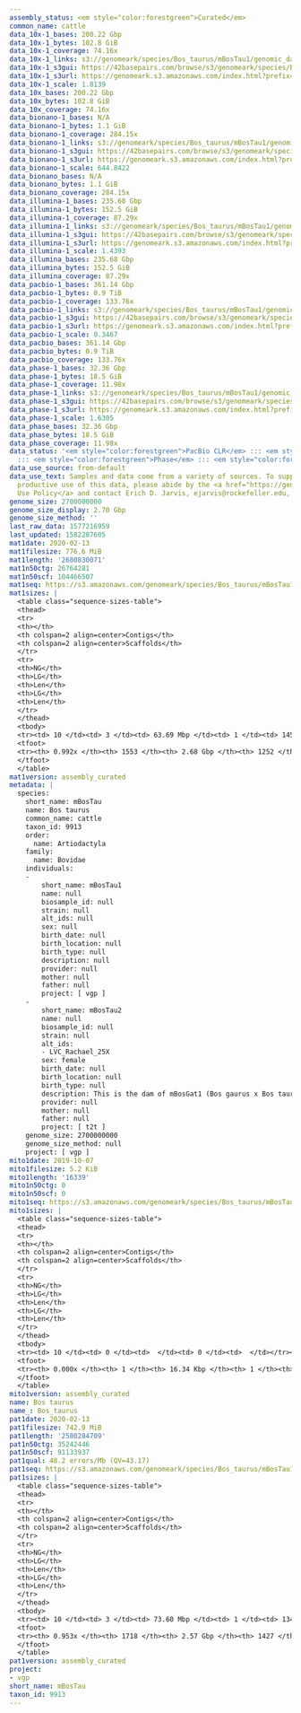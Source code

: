 ```yaml
---
assembly_status: <em style="color:forestgreen">Curated</em>
common_name: cattle
data_10x-1_bases: 200.22 Gbp
data_10x-1_bytes: 102.8 GiB
data_10x-1_coverage: 74.16x
data_10x-1_links: s3://genomeark/species/Bos_taurus/mBosTau1/genomic_data/10x/<br>
data_10x-1_s3gui: https://42basepairs.com/browse/s3/genomeark/species/Bos_taurus/mBosTau1/genomic_data/10x/
data_10x-1_s3url: https://genomeark.s3.amazonaws.com/index.html?prefix=species/Bos_taurus/mBosTau1/genomic_data/10x/
data_10x-1_scale: 1.8139
data_10x_bases: 200.22 Gbp
data_10x_bytes: 102.8 GiB
data_10x_coverage: 74.16x
data_bionano-1_bases: N/A
data_bionano-1_bytes: 1.1 GiB
data_bionano-1_coverage: 284.15x
data_bionano-1_links: s3://genomeark/species/Bos_taurus/mBosTau1/genomic_data/bionano/<br>
data_bionano-1_s3gui: https://42basepairs.com/browse/s3/genomeark/species/Bos_taurus/mBosTau1/genomic_data/bionano/
data_bionano-1_s3url: https://genomeark.s3.amazonaws.com/index.html?prefix=species/Bos_taurus/mBosTau1/genomic_data/bionano/
data_bionano-1_scale: 644.8422
data_bionano_bases: N/A
data_bionano_bytes: 1.1 GiB
data_bionano_coverage: 284.15x
data_illumina-1_bases: 235.68 Gbp
data_illumina-1_bytes: 152.5 GiB
data_illumina-1_coverage: 87.29x
data_illumina-1_links: s3://genomeark/species/Bos_taurus/mBosTau1/genomic_data/illumina/<br>
data_illumina-1_s3gui: https://42basepairs.com/browse/s3/genomeark/species/Bos_taurus/mBosTau1/genomic_data/illumina/
data_illumina-1_s3url: https://genomeark.s3.amazonaws.com/index.html?prefix=species/Bos_taurus/mBosTau1/genomic_data/illumina/
data_illumina-1_scale: 1.4393
data_illumina_bases: 235.68 Gbp
data_illumina_bytes: 152.5 GiB
data_illumina_coverage: 87.29x
data_pacbio-1_bases: 361.14 Gbp
data_pacbio-1_bytes: 0.9 TiB
data_pacbio-1_coverage: 133.76x
data_pacbio-1_links: s3://genomeark/species/Bos_taurus/mBosTau1/genomic_data/pacbio/<br>
data_pacbio-1_s3gui: https://42basepairs.com/browse/s3/genomeark/species/Bos_taurus/mBosTau1/genomic_data/pacbio/
data_pacbio-1_s3url: https://genomeark.s3.amazonaws.com/index.html?prefix=species/Bos_taurus/mBosTau1/genomic_data/pacbio/
data_pacbio-1_scale: 0.3467
data_pacbio_bases: 361.14 Gbp
data_pacbio_bytes: 0.9 TiB
data_pacbio_coverage: 133.76x
data_phase-1_bases: 32.36 Gbp
data_phase-1_bytes: 18.5 GiB
data_phase-1_coverage: 11.98x
data_phase-1_links: s3://genomeark/species/Bos_taurus/mBosTau1/genomic_data/phase/<br>
data_phase-1_s3gui: https://42basepairs.com/browse/s3/genomeark/species/Bos_taurus/mBosTau1/genomic_data/phase/
data_phase-1_s3url: https://genomeark.s3.amazonaws.com/index.html?prefix=species/Bos_taurus/mBosTau1/genomic_data/phase/
data_phase-1_scale: 1.6305
data_phase_bases: 32.36 Gbp
data_phase_bytes: 18.5 GiB
data_phase_coverage: 11.98x
data_status: '<em style="color:forestgreen">PacBio CLR</em> ::: <em style="color:forestgreen">10x</em>
  ::: <em style="color:forestgreen">Phase</em> ::: <em style="color:forestgreen">Illumina</em>'
data_use_source: from-default
data_use_text: Samples and data come from a variety of sources. To support fair and
  productive use of this data, please abide by the <a href="https://genome10k.soe.ucsc.edu/data-use-policies/">Data
  Use Policy</a> and contact Erich D. Jarvis, ejarvis@rockefeller.edu, with any questions.
genome_size: 2700000000
genome_size_display: 2.70 Gbp
genome_size_method: ''
last_raw_data: 1577216959
last_updated: 1582287605
mat1date: 2020-02-13
mat1filesize: 776.6 MiB
mat1length: '2680830071'
mat1n50ctg: 26764281
mat1n50scf: 104466507
mat1seq: https://s3.amazonaws.com/genomeark/species/Bos_taurus/mBosTau1/assembly_curated/mBosTau1.mat.cur.20200213.fasta.gz
mat1sizes: |
  <table class="sequence-sizes-table">
  <thead>
  <tr>
  <th></th>
  <th colspan=2 align=center>Contigs</th>
  <th colspan=2 align=center>Scaffolds</th>
  </tr>
  <tr>
  <th>NG</th>
  <th>LG</th>
  <th>Len</th>
  <th>LG</th>
  <th>Len</th>
  </tr>
  </thead>
  <tbody>
  <tr><td> 10 </td><td> 3 </td><td> 63.69 Mbp </td><td> 1 </td><td> 145.54 Mbp </td></tr><tr><td> 20 </td><td> 8 </td><td> 47.65 Mbp </td><td> 3 </td><td> 120.79 Mbp </td></tr><tr><td> 30 </td><td> 14 </td><td> 38.56 Mbp </td><td> 6 </td><td> 117.22 Mbp </td></tr><tr><td> 40 </td><td> 22 </td><td> 32.06 Mbp </td><td> 8 </td><td> 110.43 Mbp </td></tr><tr style="background-color:#cccccc;"><td> 50 </td><td> 31 </td><td style="background-color:#88ff88;"> 26.76 Mbp </td><td> 10 </td><td style="background-color:#88ff88;"> 104.47 Mbp </td></tr><tr><td> 60 </td><td> 42 </td><td> 24.09 Mbp </td><td> 13 </td><td> 84.27 Mbp </td></tr><tr><td> 70 </td><td> 55 </td><td> 17.44 Mbp </td><td> 17 </td><td> 72.62 Mbp </td></tr><tr><td> 80 </td><td> 73 </td><td> 12.95 Mbp </td><td> 21 </td><td> 62.58 Mbp </td></tr><tr><td> 90 </td><td> 106 </td><td> 5.48 Mbp </td><td> 25 </td><td> 51.31 Mbp </td></tr><tr><td> 100 </td><td> 0 </td><td>  </td><td> 0 </td><td>  </td></tr></tbody>
  <tfoot>
  <tr><th> 0.992x </th><th> 1553 </th><th> 2.68 Gbp </th><th> 1252 </th><th> 2.68 Gbp </th></tr>
  </tfoot>
  </table>
mat1version: assembly_curated
metadata: |
  species:
    short_name: mBosTau
    name: Bos taurus
    common_name: cattle
    taxon_id: 9913
    order:
      name: Artiodactyla
    family:
      name: Bovidae
    individuals:
    -
        short_name: mBosTau1
        name: null
        biosample_id: null
        strain: null
        alt_ids: null
        sex: null
        birth_date: null
        birth_location: null
        birth_type: null
        description: null
        provider: null
        mother: null
        father: null
        project: [ vgp ]
    -
        short_name: mBosTau2
        name: null
        biosample_id: null
        strain: null
        alt_ids:
        - LVC_Rachael_25X
        sex: female
        birth_date: null
        birth_location: null
        birth_type: null
        description: This is the dam of mBosGat1 (Bos gaurus x Bos taurus).
        provider: null
        mother: null
        father: null
        project: [ t2t ]
    genome_size: 2700000000
    genome_size_method: null
    project: [ vgp ]
mito1date: 2019-10-07
mito1filesize: 5.2 KiB
mito1length: '16339'
mito1n50ctg: 0
mito1n50scf: 0
mito1seq: https://s3.amazonaws.com/genomeark/species/Bos_taurus/mBosTau1/assembly_curated/mBosTau1.mat.cur.20191007.MT.fasta.gz
mito1sizes: |
  <table class="sequence-sizes-table">
  <thead>
  <tr>
  <th></th>
  <th colspan=2 align=center>Contigs</th>
  <th colspan=2 align=center>Scaffolds</th>
  </tr>
  <tr>
  <th>NG</th>
  <th>LG</th>
  <th>Len</th>
  <th>LG</th>
  <th>Len</th>
  </tr>
  </thead>
  <tbody>
  <tr><td> 10 </td><td> 0 </td><td>  </td><td> 0 </td><td>  </td></tr><tr><td> 20 </td><td> 0 </td><td>  </td><td> 0 </td><td>  </td></tr><tr><td> 30 </td><td> 0 </td><td>  </td><td> 0 </td><td>  </td></tr><tr><td> 40 </td><td> 0 </td><td>  </td><td> 0 </td><td>  </td></tr><tr style="background-color:#cccccc;"><td> 50 </td><td> 0 </td><td style="background-color:#ff8888;">  </td><td> 0 </td><td style="background-color:#ff8888;">  </td></tr><tr><td> 60 </td><td> 0 </td><td>  </td><td> 0 </td><td>  </td></tr><tr><td> 70 </td><td> 0 </td><td>  </td><td> 0 </td><td>  </td></tr><tr><td> 80 </td><td> 0 </td><td>  </td><td> 0 </td><td>  </td></tr><tr><td> 90 </td><td> 0 </td><td>  </td><td> 0 </td><td>  </td></tr><tr><td> 100 </td><td> 0 </td><td>  </td><td> 0 </td><td>  </td></tr></tbody>
  <tfoot>
  <tr><th> 0.000x </th><th> 1 </th><th> 16.34 Kbp </th><th> 1 </th><th> 16.34 Kbp </th></tr>
  </tfoot>
  </table>
mito1version: assembly_curated
name: Bos taurus
name_: Bos_taurus
pat1date: 2020-02-13
pat1filesize: 742.9 MiB
pat1length: '2580284709'
pat1n50ctg: 35242446
pat1n50scf: 91133937
pat1qual: 48.2 errors/Mb (QV=43.17)
pat1seq: https://s3.amazonaws.com/genomeark/species/Bos_taurus/mBosTau1/assembly_curated/mBosTau1.pat.cur.20200213.fasta.gz
pat1sizes: |
  <table class="sequence-sizes-table">
  <thead>
  <tr>
  <th></th>
  <th colspan=2 align=center>Contigs</th>
  <th colspan=2 align=center>Scaffolds</th>
  </tr>
  <tr>
  <th>NG</th>
  <th>LG</th>
  <th>Len</th>
  <th>LG</th>
  <th>Len</th>
  </tr>
  </thead>
  <tbody>
  <tr><td> 10 </td><td> 3 </td><td> 73.60 Mbp </td><td> 1 </td><td> 134.17 Mbp </td></tr><tr><td> 20 </td><td> 7 </td><td> 61.25 Mbp </td><td> 4 </td><td> 119.44 Mbp </td></tr><tr><td> 30 </td><td> 12 </td><td> 45.73 Mbp </td><td> 6 </td><td> 112.63 Mbp </td></tr><tr><td> 40 </td><td> 18 </td><td> 39.81 Mbp </td><td> 8 </td><td> 106.48 Mbp </td></tr><tr style="background-color:#cccccc;"><td> 50 </td><td> 25 </td><td style="background-color:#88ff88;"> 35.24 Mbp </td><td> 11 </td><td style="background-color:#88ff88;"> 91.13 Mbp </td></tr><tr><td> 60 </td><td> 35 </td><td> 22.38 Mbp </td><td> 14 </td><td> 82.50 Mbp </td></tr><tr><td> 70 </td><td> 48 </td><td> 17.34 Mbp </td><td> 18 </td><td> 69.72 Mbp </td></tr><tr><td> 80 </td><td> 69 </td><td> 10.04 Mbp </td><td> 22 </td><td> 60.72 Mbp </td></tr><tr><td> 90 </td><td> 114 </td><td> 2.71 Mbp </td><td> 27 </td><td> 44.12 Mbp </td></tr><tr><td> 100 </td><td> 0 </td><td>  </td><td> 0 </td><td>  </td></tr></tbody>
  <tfoot>
  <tr><th> 0.953x </th><th> 1718 </th><th> 2.57 Gbp </th><th> 1427 </th><th> 2.58 Gbp </th></tr>
  </tfoot>
  </table>
pat1version: assembly_curated
project:
- vgp
short_name: mBosTau
taxon_id: 9913
---
```

